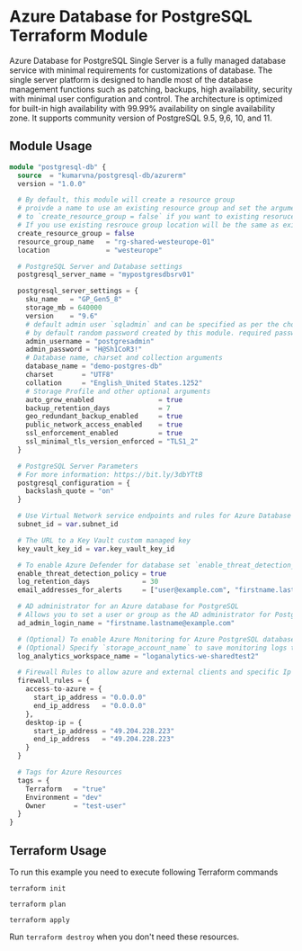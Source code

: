 # Azure Database for PostgreSQL Terraform Module

Azure Database for PostgreSQL Single Server is a fully managed database service with minimal requirements for customizations of database. The single server platform is designed to handle most of the database management functions such as patching, backups, high availability, security with minimal user configuration and control. The architecture is optimized for built-in high availability with 99.99% availability on single availability zone. It supports community version of PostgreSQL 9.5, 9,6, 10, and 11.

## Module Usage

```terraform
module "postgresql-db" {
  source  = "kumarvna/postgresql-db/azurerm"
  version = "1.0.0"

  # By default, this module will create a resource group
  # proivde a name to use an existing resource group and set the argument 
  # to `create_resource_group = false` if you want to existing resoruce group. 
  # If you use existing resrouce group location will be the same as existing RG.
  create_resource_group = false
  resource_group_name   = "rg-shared-westeurope-01"
  location              = "westeurope"

  # PostgreSQL Server and Database settings
  postgresql_server_name = "mypostgresdbsrv01"

  postgresql_server_settings = {
    sku_name   = "GP_Gen5_8"
    storage_mb = 640000
    version    = "9.6"
    # default admin user `sqladmin` and can be specified as per the choice here
    # by default random password created by this module. required password can be specified here
    admin_username = "postgresadmin"
    admin_password = "H@Sh1CoR3!"
    # Database name, charset and collection arguments  
    database_name = "demo-postgres-db"
    charset       = "UTF8"
    collation     = "English_United States.1252"
    # Storage Profile and other optional arguments
    auto_grow_enabled                = true
    backup_retention_days            = 7
    geo_redundant_backup_enabled     = true
    public_network_access_enabled    = true
    ssl_enforcement_enabled          = true
    ssl_minimal_tls_version_enforced = "TLS1_2"
  }

  # PostgreSQL Server Parameters 
  # For more information: https://bit.ly/3dbYTtB
  postgresql_configuration = {
    backslash_quote = "on"
  }

  # Use Virtual Network service endpoints and rules for Azure Database for PostgreSQL
  subnet_id = var.subnet_id

  # The URL to a Key Vault custom managed key
  key_vault_key_id = var.key_vault_key_id

  # To enable Azure Defender for database set `enable_threat_detection_policy` to true 
  enable_threat_detection_policy = true
  log_retention_days             = 30
  email_addresses_for_alerts     = ["user@example.com", "firstname.lastname@example.com"]

  # AD administrator for an Azure database for PostgreSQL
  # Allows you to set a user or group as the AD administrator for PostgreSQL server
  ad_admin_login_name = "firstname.lastname@example.com"

  # (Optional) To enable Azure Monitoring for Azure PostgreSQL database
  # (Optional) Specify `storage_account_name` to save monitoring logs to storage. 
  log_analytics_workspace_name = "loganalytics-we-sharedtest2"

  # Firewall Rules to allow azure and external clients and specific Ip address/ranges. 
  firewall_rules = {
    access-to-azure = {
      start_ip_address = "0.0.0.0"
      end_ip_address   = "0.0.0.0"
    },
    desktop-ip = {
      start_ip_address = "49.204.228.223"
      end_ip_address   = "49.204.228.223"
    }
  }

  # Tags for Azure Resources
  tags = {
    Terraform   = "true"
    Environment = "dev"
    Owner       = "test-user"
  }
}
```

## Terraform Usage

To run this example you need to execute following Terraform commands

```hcl
terraform init

terraform plan

terraform apply
```

Run `terraform destroy` when you don't need these resources.
